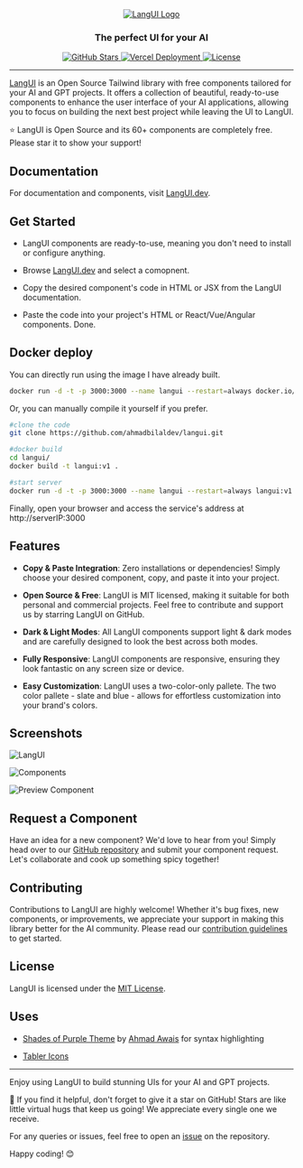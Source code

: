 <div align="center">
  <a href="https://www.LangUI.dev">
    <img src="./public/logo.png" alt="LangUI Logo">
  </a>
</div>

<h3 align="center">The perfect UI for your AI</h3>

<p align="center">
  <a href="https://github.com/ahmadbilaldev/LangUI/stargazers">
    <img src="https://img.shields.io/github/stars/ahmadbilaldev/LangUI.svg" alt="GitHub Stars">
  </a>
  <a href="https://www.LangUI.dev">
  <img src="https://vercelbadge.vercel.app/api/ahmadbilaldev/langui" alt="Vercel Deployment">
  </a>
  <a href="https://opensource.org/licenses/MIT">
    <img src="https://img.shields.io/badge/license-MIT-blue.svg" alt="License">
  </a>
</p>
<hr/>

[LangUI](https://www.LangUI.dev) is an Open Source Tailwind library with free components tailored for your AI and GPT projects. It offers a collection of beautiful, ready-to-use components to enhance the user interface of your AI applications, allowing you to focus on building the next best project while leaving the UI to LangUI.

⭐️ LangUI is Open Source and its 60+ components are completely free. Please star it to show your support!

## Documentation

For documentation and components, visit [LangUI.dev](https://www.langui.dev/).

## Get Started

- LangUI components are ready-to-use, meaning you don't need to install or configure anything.

- Browse [LangUI.dev](https://www.langui.dev/) and select a comopnent.

- Copy the desired component's code in HTML or JSX from the LangUI documentation.

- Paste the code into your project's HTML or React/Vue/Angular components. Done.

## Docker deploy

You can directly run using the image I have already built.
```sh
docker run -d -t -p 3000:3000 --name langui --restart=always docker.io/wenyang0/langui:latest
```

Or, you can manually compile it yourself if you prefer.

```sh
#clone the code 
git clone https://github.com/ahmadbilaldev/langui.git

#docker build 
cd langui/
docker build -t langui:v1 .

#start server 
docker run -d -t -p 3000:3000 --name langui --restart=always langui:v1
```
Finally, open your browser and access the service's address at http://serverIP:3000

## Features

- **Copy & Paste Integration**: Zero installations or dependencies! Simply choose your desired component, copy, and paste it into your project.

- **Open Source & Free**: LangUI is MIT licensed, making it suitable for both personal and commercial projects. Feel free to contribute and support us by starring LangUI on GitHub.

- **Dark & Light Modes**: All LangUI components support light & dark modes and are carefully designed to look the best across both modes.

- **Fully Responsive**: LangUI components are responsive, ensuring they look fantastic on any screen size or device.

- **Easy Customization**: LangUI uses a two-color-only pallete. The two color pallete - slate and blue - allows for effortless customization into your brand's colors.

## Screenshots

![LangUI](./screenshots/1.png)

![Components](./screenshots/2.png)

![Preview Component](./screenshots/3.png)

## Request a Component

Have an idea for a new component? We'd love to hear from you! Simply head over to our [GitHub repository](https://github.com/ahmadbilaldev/LangUI) and submit your component request. Let's collaborate and cook up something spicy together!

## Contributing

Contributions to LangUI are highly welcome! Whether it's bug fixes, new components, or improvements, we appreciate your support in making this library better for the AI community. Please read our [contribution guidelines](CONTRIBUTING.md) to get started.

## License

LangUI is licensed under the [MIT License](LICENSE).

## Uses

- [Shades of Purple Theme](https://shadesofpurple.pro/) by [Ahmad Awais](https://ahmadawais.com/) for syntax highlighting

- [Tabler Icons](https://tabler-icons.io/)

---

Enjoy using LangUI to build stunning UIs for your AI and GPT projects.

🌟 If you find it helpful, don't forget to give it a star on GitHub! Stars are like little virtual hugs that keep us going! We appreciate every single one we receive.

For any queries or issues, feel free to open an [issue](https://github.com/ahmadbilaldev/LangUI/issues) on the repository.

Happy coding! 😊
